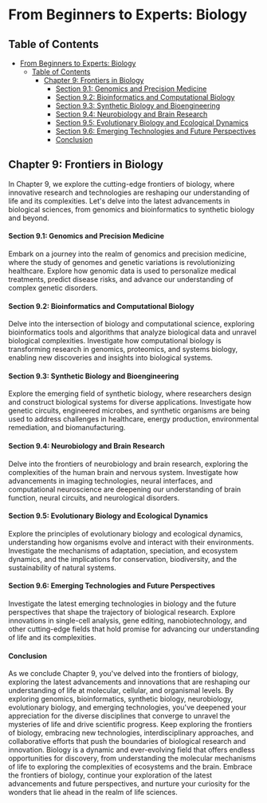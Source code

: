 # From Beginners to Experts: Biology

## Table of Contents

- [From Beginners to Experts: Biology](#from-beginners-to-experts-biology)
  - [Table of Contents](#table-of-contents)
    - [Chapter 9: Frontiers in Biology](#chapter-9-frontiers-in-biology)
      - [Section 9.1: Genomics and Precision Medicine](#section-91-genomics-and-precision-medicine)
      - [Section 9.2: Bioinformatics and Computational Biology](#section-92-bioinformatics-and-computational-biology)
      - [Section 9.3: Synthetic Biology and Bioengineering](#section-93-synthetic-biology-and-bioengineering)
      - [Section 9.4: Neurobiology and Brain Research](#section-94-neurobiology-and-brain-research)
      - [Section 9.5: Evolutionary Biology and Ecological Dynamics](#section-95-evolutionary-biology-and-ecological-dynamics)
      - [Section 9.6: Emerging Technologies and Future Perspectives](#section-96-emerging-technologies-and-future-perspectives)
      - [Conclusion](#conclusion)

## Chapter 9: Frontiers in Biology

In Chapter 9, we explore the cutting-edge frontiers of biology, where innovative research and technologies are reshaping our understanding of life and its complexities. Let's delve into the latest advancements in biological sciences, from genomics and bioinformatics to synthetic biology and beyond.

#### Section 9.1: Genomics and Precision Medicine

Embark on a journey into the realm of genomics and precision medicine, where the study of genomes and genetic variations is revolutionizing healthcare. Explore how genomic data is used to personalize medical treatments, predict disease risks, and advance our understanding of complex genetic disorders.

#### Section 9.2: Bioinformatics and Computational Biology

Delve into the intersection of biology and computational science, exploring bioinformatics tools and algorithms that analyze biological data and unravel biological complexities. Investigate how computational biology is transforming research in genomics, proteomics, and systems biology, enabling new discoveries and insights into biological systems.

#### Section 9.3: Synthetic Biology and Bioengineering

Explore the emerging field of synthetic biology, where researchers design and construct biological systems for diverse applications. Investigate how genetic circuits, engineered microbes, and synthetic organisms are being used to address challenges in healthcare, energy production, environmental remediation, and biomanufacturing.

#### Section 9.4: Neurobiology and Brain Research

Delve into the frontiers of neurobiology and brain research, exploring the complexities of the human brain and nervous system. Investigate how advancements in imaging technologies, neural interfaces, and computational neuroscience are deepening our understanding of brain function, neural circuits, and neurological disorders.

#### Section 9.5: Evolutionary Biology and Ecological Dynamics

Explore the principles of evolutionary biology and ecological dynamics, understanding how organisms evolve and interact with their environments. Investigate the mechanisms of adaptation, speciation, and ecosystem dynamics, and the implications for conservation, biodiversity, and the sustainability of natural systems.

#### Section 9.6: Emerging Technologies and Future Perspectives

Investigate the latest emerging technologies in biology and the future perspectives that shape the trajectory of biological research. Explore innovations in single-cell analysis, gene editing, nanobiotechnology, and other cutting-edge fields that hold promise for advancing our understanding of life and its complexities.

#### Conclusion

As we conclude Chapter 9, you've delved into the frontiers of biology, exploring the latest advancements and innovations that are reshaping our understanding of life at molecular, cellular, and organismal levels. By exploring genomics, bioinformatics, synthetic biology, neurobiology, evolutionary biology, and emerging technologies, you've deepened your appreciation for the diverse disciplines that converge to unravel the mysteries of life and drive scientific progress. Keep exploring the frontiers of biology, embracing new technologies, interdisciplinary approaches, and collaborative efforts that push the boundaries of biological research and innovation. Biology is a dynamic and ever-evolving field that offers endless opportunities for discovery, from understanding the molecular mechanisms of life to exploring the complexities of ecosystems and the brain. Embrace the frontiers of biology, continue your exploration of the latest advancements and future perspectives, and nurture your curiosity for the wonders that lie ahead in the realm of life sciences.